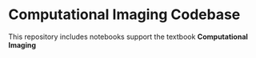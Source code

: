 # Computational Imaging Codebase

This repository includes notebooks support the textbook **Computational Imaging**


